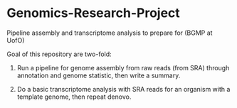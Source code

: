 # Genomics-Research-Project
Pipeline assembly and transcriptome analysis to prepare for (BGMP at UofO)


Goal of this repository are two-fold:

1. Run a pipeline for genome assembly from raw reads (from SRA) through annotation and genome statistic, then write a summary. 

2. Do a basic transcriptome analysis with SRA reads for an organism with a template genome, then repeat denovo. 

